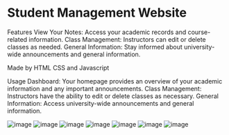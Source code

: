 
<h1>Student Management Website</h1>

Features
View Your Notes: Access your academic records and course-related information.
Class Management: Instructors can edit or delete classes as needed.
General Information: Stay informed about university-wide announcements and general information.

Made by HTML CSS and Javascript 

Usage
Dashboard: Your homepage provides an overview of your academic information and any important announcements.
Class Management: Instructors have the ability to edit or delete classes as necessary.
General Information: Access university-wide announcements and general information.


![image](https://github.com/EdaZeynepU/web_final/assets/72568009/53ec966b-d6bf-4b28-b9ec-ea335a5258a4)
![image](https://github.com/EdaZeynepU/web_final/assets/72568009/f88e4799-af8e-4430-9dec-07fa6bf3bb9a)
![image](https://github.com/EdaZeynepU/web_final/assets/72568009/510b7c09-09ae-41d8-8c9b-740944600337)
![image](https://github.com/EdaZeynepU/web_final/assets/72568009/1c81948d-27d7-4052-9c11-17eb8ca32c07)
![image](https://github.com/EdaZeynepU/web_final/assets/72568009/9bbfcac2-6ba9-4c88-9cd5-c4a6e2562531)
![image](https://github.com/EdaZeynepU/web_final/assets/72568009/10cc4fb8-b5d5-44cc-8a56-d1368c192e7f)
![image](https://github.com/EdaZeynepU/web_final/assets/72568009/113439ee-24fa-4311-9671-35a623da8166)
